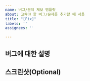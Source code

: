 ```yaml
---
name: 버그/문제 제보 템플릿
about: 고쳐야 할 버그/문제를 추가할 때 사용
title: "[Fix]"
labels: ''
assignees: ''

---
```


## 버그에 대한 설명

## 스크린샷(Optional)
